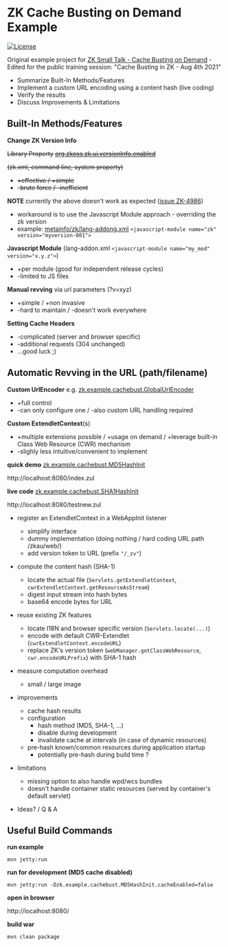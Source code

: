 # ZK Cache Busting on Demand Example
[![License](https://img.shields.io/badge/License-Apache%202.0-blue.svg)](https://opensource.org/licenses/Apache-2.0)

Original example project for [ZK Small Talk - Cache Busting on Demand](https://www.zkoss.org/wiki/Small_Talks/2021/July/Cache_Busting_On_Demand) - 
Edited for the public training session: "Cache Busting in ZK - Aug 4th 2021"

* Summarize Built-In Methods/Features
* Implement a custom URL encoding using a content hash (live coding)
* Verify the results
* Discuss Improvements & Limitations

## Built-In Methods/Features

**Change ZK Version Info**


~~Library Property~~ [~~org.zkoss.zk.ui.versionInfo.enabled~~](https://www.zkoss.org/wiki/ZK_Configuration_Reference/zk.xml/The_Library_Properties/org.zkoss.zk.ui.versionInfo.enabled)

~~(zk.xml, command line, system property)~~
* ~~+effective / +simple~~
* ~~-brute force / -inefficient~~

**NOTE** currently the above doesn't work as expected ([issue ZK-4986](https://tracker.zkoss.org/browse/ZK-4986))
* workaround is to use the Javascript Module approach - overriding the zk version
* example: [metainfo/zk/lang-addong.xml](src/main/resources/metainfo/zk/lang-addon.xml)
  `<javascript-module name="zk" version="myversion-001">`

**Javascript Module** 
(lang-addon.xml `<javascript-module name="my_mod" version="x.y.z">`)
* +per module (good for independent release cycles)
* -limited to JS files

**Manual revving** via url parameters (?v=xyz)
* +simple / +non invasive
* -hard to maintain / -doesn't work everywhere

**Setting Cache Headers**
* -complicated (server and browser specific) 
* -additional requests (304 unchanged)
* ...good luck ;)

## Automatic Revving in the URL (path/filename)
**Custom UrlEncoder** 
e.g. [zk.example.cachebust.GlobalUrlEncoder](src/main/java/zk/example/cachebust/GlobalUrlEncoder.java)
* +full control
* -can only configure one / -also custom URL handling required

**Custom ExtendletContext**(s)
* +multiple extensions possible / +usage on demand / +leverage built-in Class Web Resource (CWR) mechanism
* -slighly less intuitive/convenient to implement 

**quick demo** [zk.example.cachebust.MD5HashInit](src/main/java/zk/example/cachebust/MD5HashInit.java)

http://localhost:8080/index.zul

**live code** [zk.example.cachebust.SHA1HashInit](src/main/java/zk/example/cachebust/SHA1HashInit.java)

http://localhost:8080/testnew.zul

* register an ExtendletContext in a WebAppInit listener
  * simplify interface
  * dummy implementation (doing nothing / hard coding URL path /zkau/web/)
  * add version token to URL (prefix `"/_zv"`)
* compute the content hash (SHA-1)
  * locate the actual file (`Servlets.getExtendletContext`, `cwrExtendletContext.getResourceAsStream`)
  * digest input stream into hash bytes
  * base64 encode bytes for URL
* reuse existing ZK features
  * locate I18N and browser specific version (`Servlets.locate(...)`)
  * encode with default CWR-Extendlet (`cwrExtendletContext.encodeURL`)
  * replace ZK's version token (`webManager.getClassWebResource`, `cwr.encodeURLPrefix`) with SHA-1 hash
* measure computation overhead
  * small / large image

* improvements
  * cache hash results
  * configuration
    * hash method (MD5, SHA-1, ...)
    * disable during development
    * invalidate cache at intervals (in case of dynamic resources)
  * pre-hash known/common resources during application startup
    * potentially pre-hash during build time ?
     
* limitations
  * missing option to also handle wpd/wcs bundles
  * doesn't handle container static resources (served by container's default servlet)

* Ideas? / Q & A

## Useful Build Commands

**run example**
```
mvn jetty:run
```
**run for development (MD5 cache disabled)**
```
mvn jetty:run -Dzk.example.cachebust.MD5HashInit.cacheEnabled=false
```
**open in browser**

http://localhost:8080/

**build war**
```
mvn clean package
```
